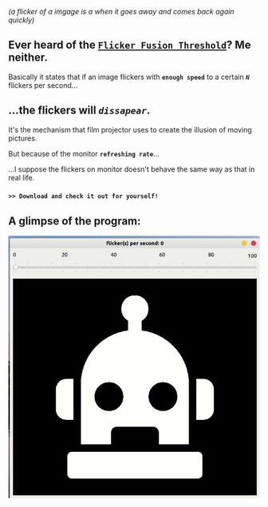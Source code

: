 *(a flicker of a imgage is a when it goes away and comes back again quickly)*

## Ever heard of the [``Flicker Fusion Threshold``][wiki]? Me neither.

 Basically it states that if an image flickers with **``enough speed``** to a certain ***``N``*** flickers per second...
 
## ...the flickers will *``dissapear``*.

It's the mechanism that film projector uses to create the illusion of moving pictures.

But because of the monitor **``refreshing rate``**... 

...I suppose the flickers on monitor doesn't behave the same way as that in real life. 

#### ``>> Download and check it out for yourself!`` 

[wiki]: https://en.wikipedia.org/wiki/Flicker_fusion_threshold

##  A glimpse of the program:

![gif](imgs/review.gif)
